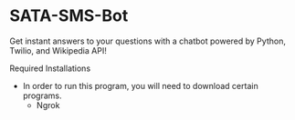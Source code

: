 # SATA-SMS-Bot
Get instant answers to your questions with a chatbot powered by Python, Twilio, and Wikipedia API!

Required Installations

- In order to run this program, you will need to download certain programs.
    - Ngrok 
  
